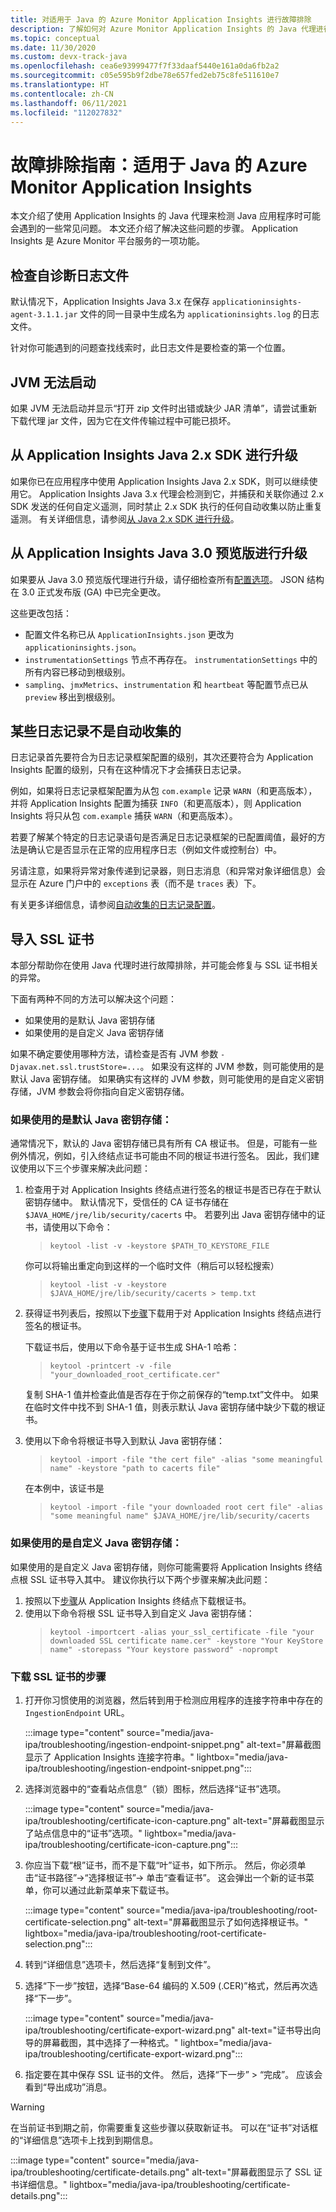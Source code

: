 ```yaml
---
title: 对适用于 Java 的 Azure Monitor Application Insights 进行故障排除
description: 了解如何对 Azure Monitor Application Insights 的 Java 代理进行故障排除
ms.topic: conceptual
ms.date: 11/30/2020
ms.custom: devx-track-java
ms.openlocfilehash: cea6e93999477f7f33daaf5440e161a0da6fb2a2
ms.sourcegitcommit: c05e595b9f2dbe78e657fed2eb75c8fe511610e7
ms.translationtype: HT
ms.contentlocale: zh-CN
ms.lasthandoff: 06/11/2021
ms.locfileid: "112027832"
---
```

# <a name="troubleshooting-guide-azure-monitor-application-insights-for-java"></a>故障排除指南：适用于 Java 的 Azure Monitor Application Insights

本文介绍了使用 Application Insights 的 Java 代理来检测 Java 应用程序时可能会遇到的一些常见问题。 本文还介绍了解决这些问题的步骤。 Application Insights 是 Azure Monitor 平台服务的一项功能。

## <a name="check-the-self-diagnostic-log-file"></a>检查自诊断日志文件

默认情况下，Application Insights Java 3.x 在保存 `applicationinsights-agent-3.1.1.jar` 文件的同一目录中生成名为 `applicationinsights.log` 的日志文件。

针对你可能遇到的问题查找线索时，此日志文件是要检查的第一个位置。

## <a name="jvm-fails-to-start"></a>JVM 无法启动

如果 JVM 无法启动并显示“打开 zip 文件时出错或缺少 JAR 清单”，请尝试重新下载代理 jar 文件，因为它在文件传输过程中可能已损坏。

## <a name="upgrade-from-the-application-insights-java-2x-sdk"></a>从 Application Insights Java 2.x SDK 进行升级

如果你已在应用程序中使用 Application Insights Java 2.x SDK，则可以继续使用它。
Application Insights Java 3.x 代理会检测到它，并捕获和关联你通过 2.x SDK 发送的任何自定义遥测，同时禁止 2.x SDK 执行的任何自动收集以防止重复遥测。
有关详细信息，请参阅[从 Java 2.x SDK 进行升级](./java-standalone-upgrade-from-2x.md)。

## <a name="upgrade-from-application-insights-java-30-preview"></a>从 Application Insights Java 3.0 预览版进行升级

如果要从 Java 3.0 预览版代理进行升级，请仔细检查所有[配置选项](./java-standalone-config.md)。 JSON 结构在 3.0 正式发布版 (GA) 中已完全更改。

这些更改包括：

-  配置文件名称已从 `ApplicationInsights.json` 更改为 `applicationinsights.json`。
-  `instrumentationSettings` 节点不再存在。 `instrumentationSettings` 中的所有内容已移动到根级别。 
-  `sampling`、`jmxMetrics`、`instrumentation` 和 `heartbeat` 等配置节点已从 `preview` 移出到根级别。

## <a name="some-logging-is-not-auto-collected"></a>某些日志记录不是自动收集的

日志记录首先要符合为日志记录框架配置的级别，其次还要符合为 Application Insights 配置的级别，只有在这种情况下才会捕获日志记录。

例如，如果将日志记录框架配置为从包 `com.example` 记录 `WARN`（和更高版本），并将 Application Insights 配置为捕获 `INFO`（和更高版本），则 Application Insights 将只从包 `com.example` 捕获 `WARN`（和更高版本）。

若要了解某个特定的日志记录语句是否满足日志记录框架的已配置阈值，最好的方法是确认它是否显示在正常的应用程序日志（例如文件或控制台）中。

另请注意，如果将异常对象传递到记录器，则日志消息（和异常对象详细信息）会显示在 Azure 门户中的 `exceptions` 表（而不是 `traces` 表）下。

有关更多详细信息，请参阅[自动收集的日志记录配置](./java-standalone-config.md#auto-collected-logging)。

## <a name="import-ssl-certificates"></a>导入 SSL 证书

本部分帮助你在使用 Java 代理时进行故障排除，并可能会修复与 SSL 证书相关的异常。

下面有两种不同的方法可以解决这个问题：
* 如果使用的是默认 Java 密钥存储
* 如果使用的是自定义 Java 密钥存储

如果不确定要使用哪种方法，请检查是否有 JVM 参数 `-Djavax.net.ssl.trustStore=...`。
如果没有这样的 JVM 参数，则可能使用的是默认 Java 密钥存储。
如果确实有这样的 JVM 参数，则可能使用的是自定义密钥存储，JVM 参数会将你指向自定义密钥存储。

### <a name="if-using-the-default-java-keystore"></a>如果使用的是默认 Java 密钥存储：

通常情况下，默认的 Java 密钥存储已具有所有 CA 根证书。 但是，可能有一些例外情况，例如，引入终结点证书可能由不同的根证书进行签名。 因此，我们建议使用以下三个步骤来解决此问题：

1.  检查用于对 Application Insights 终结点进行签名的根证书是否已存在于默认密钥存储中。 默认情况下，受信任的 CA 证书存储在 `$JAVA_HOME/jre/lib/security/cacerts` 中。 若要列出 Java 密钥存储中的证书，请使用以下命令：
    > `keytool -list -v -keystore $PATH_TO_KEYSTORE_FILE`
 
    你可以将输出重定向到这样的一个临时文件（稍后可以轻松搜索）
    > `keytool -list -v -keystore $JAVA_HOME/jre/lib/security/cacerts > temp.txt`

2. 获得证书列表后，按照以下[步骤](#steps-to-download-ssl-certificate)下载用于对 Application Insights 终结点进行签名的根证书。

    下载证书后，使用以下命令基于证书生成 SHA-1 哈希：
    > `keytool -printcert -v -file "your_downloaded_root_certificate.cer"`
 
    复制 SHA-1 值并检查此值是否存在于你之前保存的“temp.txt”文件中。  如果在临时文件中找不到 SHA-1 值，则表示默认 Java 密钥存储中缺少下载的根证书。


3. 使用以下命令将根证书导入到默认 Java 密钥存储：
    >   `keytool -import -file "the cert file" -alias "some meaningful name" -keystore "path to cacerts file"`
 
    在本例中，该证书是
 
    > `keytool -import -file "your downloaded root cert file" -alias "some meaningful name" $JAVA_HOME/jre/lib/security/cacerts`


### <a name="if-using-a-custom-java-keystore"></a>如果使用的是自定义 Java 密钥存储：

如果使用的是自定义 Java 密钥存储，则你可能需要将 Application Insights 终结点根 SSL 证书导入其中。
建议你执行以下两个步骤来解决此问题：
1. 按照以下[步骤](#steps-to-download-ssl-certificate)从 Application Insights 终结点下载根证书。
2. 使用以下命令将根 SSL 证书导入到自定义 Java 密钥存储：
    > `keytool -importcert -alias your_ssl_certificate -file "your downloaded SSL certificate name.cer" -keystore "Your KeyStore name" -storepass "Your keystore password" -noprompt`

### <a name="steps-to-download-ssl-certificate"></a>下载 SSL 证书的步骤

1.  打开你习惯使用的浏览器，然后转到用于检测应用程序的连接字符串中存在的 `IngestionEndpoint` URL。

    :::image type="content" source="media/java-ipa/troubleshooting/ingestion-endpoint-snippet.png" alt-text="屏幕截图显示了 Application Insights 连接字符串。" lightbox="media/java-ipa/troubleshooting/ingestion-endpoint-snippet.png":::

2.  选择浏览器中的“查看站点信息”（锁）图标，然后选择“证书”选项。

    :::image type="content" source="media/java-ipa/troubleshooting/certificate-icon-capture.png" alt-text="屏幕截图显示了站点信息中的“证书”选项。" lightbox="media/java-ipa/troubleshooting/certificate-icon-capture.png":::

3.  你应当下载“根”证书，而不是下载“叶”证书，如下所示。 然后，你必须单击“证书路径”->“选择根证书”-> 单击“查看证书”。 这会弹出一个新的证书菜单，你可以通过此新菜单来下载证书。

    :::image type="content" source="media/java-ipa/troubleshooting/root-certificate-selection.png" alt-text="屏幕截图显示了如何选择根证书。" lightbox="media/java-ipa/troubleshooting/root-certificate-selection.png":::

4.  转到“详细信息”选项卡，然后选择“复制到文件”。
5.  选择“下一步”按钮，选择“Base-64 编码的 X.509 (.CER)”格式，然后再次选择“下一步”。

    :::image type="content" source="media/java-ipa/troubleshooting/certificate-export-wizard.png" alt-text="证书导出向导的屏幕截图，其中选择了一种格式。" lightbox="media/java-ipa/troubleshooting/certificate-export-wizard.png":::

6.  指定要在其中保存 SSL 证书的文件。 然后，选择“下一步” > “完成”。  应该会看到“导出成功”消息。

> [!WARNING]
> 在当前证书到期之前，你需要重复这些步骤以获取新证书。 可以在“证书”对话框的“详细信息”选项卡上找到到期信息。
>
> :::image type="content" source="media/java-ipa/troubleshooting/certificate-details.png" alt-text="屏幕截图显示了 SSL 证书详细信息。" lightbox="media/java-ipa/troubleshooting/certificate-details.png":::
